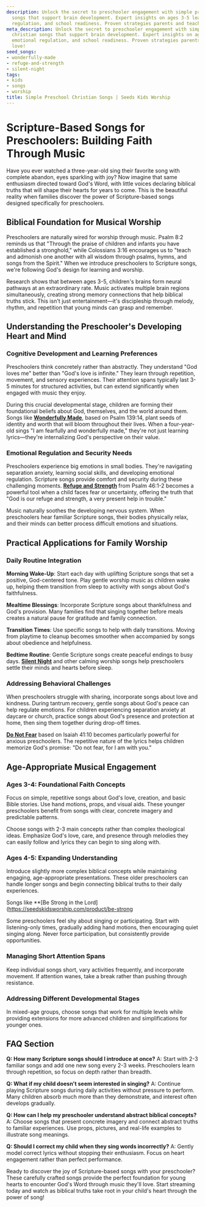 ```yaml
---
description: Unlock the secret to preschooler engagement with simple preschool christian
  songs that support brain development. Expert insights on ages 3-5 learning, emotional
  regulation, and school readiness. Proven strategies parents and teachers love!
meta_description: Unlock the secret to preschooler engagement with simple preschool
  christian songs that support brain development. Expert insights on ages 3-5 learning,
  emotional regulation, and school readiness. Proven strategies parents and teachers
  love!
seed_songs:
- wonderfully-made
- refuge-and-strength
- silent-night
tags:
- kids
- songs
- worship
title: Simple Preschool Christian Songs | Seeds Kids Worship
---
```

# Scripture-Based Songs for Preschoolers: Building Faith Through Music

Have you ever watched a three-year-old sing their favorite song with complete abandon, eyes sparkling with joy? Now imagine that same enthusiasm directed toward God's Word, with little voices declaring biblical truths that will shape their hearts for years to come. This is the beautiful reality when families discover the power of Scripture-based songs designed specifically for preschoolers.

## Biblical Foundation for Musical Worship

Preschoolers are naturally wired for worship through music. Psalm 8:2 reminds us that "Through the praise of children and infants you have established a stronghold," while Colossians 3:16 encourages us to "teach and admonish one another with all wisdom through psalms, hymns, and songs from the Spirit." When we introduce preschoolers to Scripture songs, we're following God's design for learning and worship.

Research shows that between ages 3-5, children's brains form neural pathways at an extraordinary rate. Music activates multiple brain regions simultaneously, creating strong memory connections that help biblical truths stick. This isn't just entertainment—it's discipleship through melody, rhythm, and repetition that young minds can grasp and remember.

## Understanding the Preschooler's Developing Heart and Mind

### Cognitive Development and Learning Preferences

Preschoolers think concretely rather than abstractly. They understand "God loves me" better than "God's love is infinite." They learn through repetition, movement, and sensory experiences. Their attention spans typically last 3-5 minutes for structured activities, but can extend significantly when engaged with music they enjoy.

During this crucial developmental stage, children are forming their foundational beliefs about God, themselves, and the world around them. Songs like **[Wonderfully Made](https://seedskidsworship.com/product/wonderfully-made-psalm-13914-2/)**, based on Psalm 139:14, plant seeds of identity and worth that will bloom throughout their lives. When a four-year-old sings "I am fearfully and wonderfully made," they're not just learning lyrics—they're internalizing God's perspective on their value.

### Emotional Regulation and Security Needs

Preschoolers experience big emotions in small bodies. They're navigating separation anxiety, learning social skills, and developing emotional regulation. Scripture songs provide comfort and security during these challenging moments. **[Refuge and Strength](https://seedskidsworship.com/product/refuge-and-strength-psalm-461-2-2/)** from Psalm 46:1-2 becomes a powerful tool when a child faces fear or uncertainty, offering the truth that "God is our refuge and strength, a very present help in trouble."

Music naturally soothes the developing nervous system. When preschoolers hear familiar Scripture songs, their bodies physically relax, and their minds can better process difficult emotions and situations.

## Practical Applications for Family Worship

### Daily Routine Integration

**Morning Wake-Up**: Start each day with uplifting Scripture songs that set a positive, God-centered tone. Play gentle worship music as children wake up, helping them transition from sleep to activity with songs about God's faithfulness.

**Mealtime Blessings**: Incorporate Scripture songs about thankfulness and God's provision. Many families find that singing together before meals creates a natural pause for gratitude and family connection.

**Transition Times**: Use specific songs to help with daily transitions. Moving from playtime to cleanup becomes smoother when accompanied by songs about obedience and helpfulness.

**Bedtime Routine**: Gentle Scripture songs create peaceful endings to busy days. **[Silent Night](https://seedskidsworship.com/product/silent-night-2/)** and other calming worship songs help preschoolers settle their minds and hearts before sleep.

### Addressing Behavioral Challenges

When preschoolers struggle with sharing, incorporate songs about love and kindness. During tantrum recovery, gentle songs about God's peace can help regulate emotions. For children experiencing separation anxiety at daycare or church, practice songs about God's presence and protection at home, then sing them together during drop-off times.

**[Do Not Fear](https://seedskidsworship.com/product/do-not-fear-isaiah-4110-2/)** based on Isaiah 41:10 becomes particularly powerful for anxious preschoolers. The repetitive nature of the lyrics helps children memorize God's promise: "Do not fear, for I am with you."

## Age-Appropriate Musical Engagement

### Ages 3-4: Foundational Faith Concepts

Focus on simple, repetitive songs about God's love, creation, and basic Bible stories. Use hand motions, props, and visual aids. These younger preschoolers benefit from songs with clear, concrete imagery and predictable patterns.

Choose songs with 2-3 main concepts rather than complex theological ideas. Emphasize God's love, care, and presence through melodies they can easily follow and lyrics they can begin to sing along with.

### Ages 4-5: Expanding Understanding

Introduce slightly more complex biblical concepts while maintaining engaging, age-appropriate presentations. These older preschoolers can handle longer songs and begin connecting biblical truths to their daily experiences.

Songs like **[Be Strong in the Lord](https://seedskidsworship.com/product/be-strong

Some preschoolers feel shy about singing or participating. Start with listening-only times, gradually adding hand motions, then encouraging quiet singing along. Never force participation, but consistently provide opportunities.

### Managing Short Attention Spans

Keep individual songs short, vary activities frequently, and incorporate movement. If attention wanes, take a break rather than pushing through resistance.

### Addressing Different Developmental Stages

In mixed-age groups, choose songs that work for multiple levels while providing extensions for more advanced children and simplifications for younger ones.

## FAQ Section

**Q: How many Scripture songs should I introduce at once?**
A: Start with 2-3 familiar songs and add one new song every 2-3 weeks. Preschoolers learn through repetition, so focus on depth rather than breadth.

**Q: What if my child doesn't seem interested in singing?**
A: Continue playing Scripture songs during daily activities without pressure to perform. Many children absorb much more than they demonstrate, and interest often develops gradually.

**Q: How can I help my preschooler understand abstract biblical concepts?**
A: Choose songs that present concrete imagery and connect abstract truths to familiar experiences. Use props, pictures, and real-life examples to illustrate song meanings.

**Q: Should I correct my child when they sing words incorrectly?**
A: Gently model correct lyrics without stopping their enthusiasm. Focus on heart engagement rather than perfect performance.

Ready to discover the joy of Scripture-based songs with your preschooler? These carefully crafted songs provide the perfect foundation for young hearts to encounter God's Word through music they'll love. Start streaming today and watch as biblical truths take root in your child's heart through the power of song!

<script type="application/ld+json">
{
  "@context": "https://schema.org",
  "@type": "Article",
  "headline": "Simple Preschool Christian Songs",
  "author": {
    "@type": "Organization",
    "name": "Seeds Kids Worship"
  },
  "publisher": {
    "@type": "Organization",
    "name": "Seeds Kids Worship",
    "logo": {
      "@type": "ImageObject",
      "url": "https://seedskidsworship.com/logo.png"
    }
  },
  "datePublished": "2025-09-08T11:31:28.150657",
  "dateModified": "2025-09-08T11:31:28.150682",
  "description": "Unlock the secret to preschooler engagement with simple preschool christian songs that support brain development. Expert insights on ages 3-5 learning, emotiona",
  "mainEntityOfPage": {
    "@type": "WebPage",
    "@id": "https://seedskidsworship.com/activities/simple-preschool-christian-songs/"
  }
}
</script>

<script type="application/ld+json">
{
  "@context": "https://schema.org",
  "@type": "Product",
  "name": "Wonderfully Made",
  "description": "A song affirming children that they are fearfully and wonderfully made",
  "url": "https://seedskidsworship.com/product/wonderfully-made-psalm-13914-2/",
  "brand": {
    "@type": "Brand",
    "name": "Seeds Kids Worship"
  },
  "category": "Children's Christian Music",
  "album": "The Power of Encouragement"
}
</script>

<script type="application/ld+json">
{
  "@context": "https://schema.org",
  "@type": "Product",
  "name": "Refuge and Strength",
  "description": "Comforting song declaring God as our refuge and strength in times of trouble from Psalm 46:1-2",
  "url": "https://seedskidsworship.com/product/refuge-and-strength-psalm-461-2-2/",
  "brand": {
    "@type": "Brand",
    "name": "Seeds Kids Worship"
  },
  "category": "Children's Christian Music",
  "album": "Seeds of Courage"
}
</script>

<script type="application/ld+json">
{
  "@context": "https://schema.org",
  "@type": "Product",
  "name": "Silent Night",
  "description": "Gentle traditional Christmas carol arranged for children's worship and reflection",
  "url": "https://seedskidsworship.com/product/silent-night-2/",
  "brand": {
    "@type": "Brand",
    "name": "Seeds Kids Worship"
  },
  "category": "Children's Christian Music",
  "album": "Joyful (traditional carol)"
}
</script>

<script type="application/ld+json">
{
  "@context": "https://schema.org",
  "@type": "Product",
  "name": "Do Not Fear",
  "description": "An encouraging Scripture song from Isaiah 41:10 reminding children not
